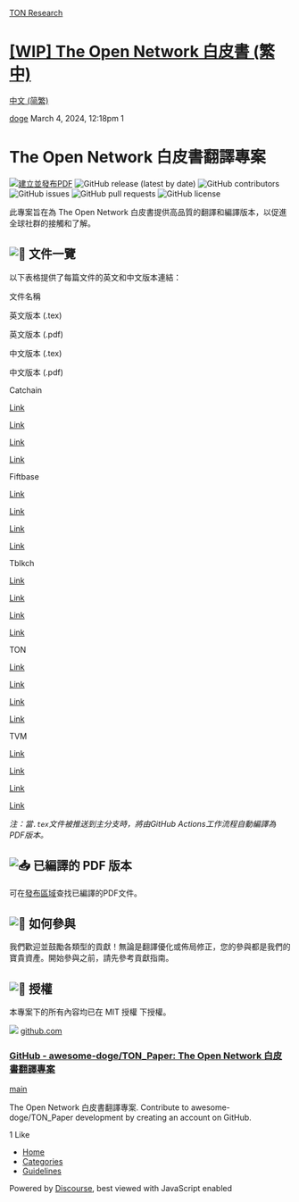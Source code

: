 [TON Research](/)

# [\[WIP\] The Open Network 白皮書 (繁中)](/t/wip-the-open-network/506)

[中文 (简繁)](/c/zh/48) 

    

[doge](https://tonresear.ch/u/doge)  March 4, 2024, 12:18pm  1

# [](#the-open-network-1)The Open Network 白皮書翻譯專案

[![建立並發布PDF](https://github.com/awesome-doge/TON_Paper/actions/workflows/build_and_release.yml/badge.svg)](https://github.com/awesome-doge/TON_Paper/actions/workflows/build_and_release.yml) ![GitHub release (latest by date)](https://img.shields.io/github/v/release/awesome-doge/TON_Paper) ![GitHub contributors](https://img.shields.io/github/contributors/awesome-doge/TON_Paper)  
![GitHub issues](https://img.shields.io/github/issues/awesome-doge/TON_Paper) ![GitHub pull requests](https://img.shields.io/github/issues-pr/awesome-doge/TON_Paper) ![GitHub license](https://img.shields.io/github/license/awesome-doge/TON_Paper)

此專案旨在為 The Open Network 白皮書提供高品質的翻譯和編譯版本，以促進全球社群的接觸和了解。

## [](#h-2)![:open_book:](https://tonresear.ch/images/emoji/twitter/open_book.png?v=12 ":open_book:") 文件一覽

以下表格提供了每篇文件的英文和中文版本連結：

文件名稱

英文版本 (.tex)

英文版本 (.pdf)

中文版本 (.tex)

中文版本 (.pdf)

Catchain

[Link](https://github.com/awesome-doge/TON_Paper/blob/main/en_catchain.tex)

[Link](https://github.com/awesome-doge/TON_Paper/blob/main/en_catchain.pdf)

[Link](https://github.com/awesome-doge/TON_Paper/blob/main/zh_catchain.tex)

[Link](https://github.com/awesome-doge/TON_Paper/blob/main/zh_catchain.pdf)

Fiftbase

[Link](https://github.com/awesome-doge/TON_Paper/blob/main/en_fiftbase.tex)

[Link](https://github.com/awesome-doge/TON_Paper/blob/main/en_fiftbase.pdf)

[Link](https://github.com/awesome-doge/TON_Paper/blob/main/zh_fiftbase.tex)

[Link](https://github.com/awesome-doge/TON_Paper/blob/main/zh_fiftbase.pdf)

Tblkch

[Link](https://github.com/awesome-doge/TON_Paper/blob/main/en_tblkch.tex)

[Link](https://github.com/awesome-doge/TON_Paper/blob/main/en_tblkch.pdf)

[Link](https://github.com/awesome-doge/TON_Paper/blob/main/zh_tblkch.tex)

[Link](https://github.com/awesome-doge/TON_Paper/blob/main/zh_tblkch.pdf)

TON

[Link](https://github.com/awesome-doge/TON_Paper/blob/main/en_ton.tex)

[Link](https://github.com/awesome-doge/TON_Paper/blob/main/en_ton.pdf)

[Link](https://github.com/awesome-doge/TON_Paper/blob/main/zh_ton.tex)

[Link](https://github.com/awesome-doge/TON_Paper/blob/main/zh_ton.pdf)

TVM

[Link](https://github.com/awesome-doge/TON_Paper/blob/main/en_tvm.tex)

[Link](https://github.com/awesome-doge/TON_Paper/blob/main/en_tvm.pdf)

[Link](https://github.com/awesome-doge/TON_Paper/blob/main/zh_tvm.tex)

[Link](https://github.com/awesome-doge/TON_Paper/blob/main/zh_tvm.pdf)

_注：當`.tex`文件被推送到主分支時，將由GitHub Actions工作流程自動編譯為PDF版本。_

## [](#pdf-3)![:inbox_tray:](https://tonresear.ch/images/emoji/twitter/inbox_tray.png?v=12 ":inbox_tray:") 已編譯的 PDF 版本

可在[發布區域](https://github.com/awesome-doge/TON_Paper/releases)查找已編譯的PDF文件。

## [](#h-4)![:handshake:](https://tonresear.ch/images/emoji/twitter/handshake.png?v=12 ":handshake:") 如何參與

我們歡迎並鼓勵各類型的貢獻！無論是翻譯優化或佈局修正，您的參與都是我們的寶貴資產。開始參與之前，請先參考貢獻指南。

## [](#h-5)![:scroll:](https://tonresear.ch/images/emoji/twitter/scroll.png?v=12 ":scroll:") 授權

本專案下的所有內容均已在 MIT 授權 下授權。

![](https://github.githubassets.com/favicons/favicon.svg) [github.com](https://github.com/awesome-doge/TON_Paper/tree/main)

### [GitHub - awesome-doge/TON\_Paper: The Open Network 白皮書翻譯專案](https://github.com/awesome-doge/TON_Paper/tree/main)

[main](https://github.com/awesome-doge/TON_Paper/tree/main)

The Open Network 白皮書翻譯專案. Contribute to awesome-doge/TON\_Paper development by creating an account on GitHub.

  1 Like

*   [Home](/)
*   [Categories](/categories)
*   [Guidelines](/guidelines)

Powered by [Discourse](https://www.discourse.org), best viewed with JavaScript enabled